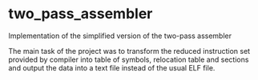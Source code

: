 # two_pass_assembler
Implementation of the simplified version of the two-pass assembler

The main task of the project was to transform the reduced instruction set provided by compiler into table of symbols, 
relocation table and sections and output the data into a text file instead of the usual ELF file.
